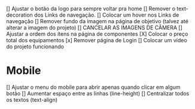[] Ajustar o botão da logo para sempre voltar pra home
[] Remover o text-decoration dos Links de navegação.
[] Colocar um hover nos Links de navegação
[] Remover fundo da imagem na página de objetivo (talvez até alterar a imagem do projeto)
[] CANCELAR AS IMAGENS DE CÂMERA
[] Ajustar a ordem dos ítens na página de componentes
[X] Colocar o preço total dos equipamentos
[x] Remover página de Login
[] Colocar um vídeo do projeto funcionando

# Mobile
[] Ajustar o menu do mobile para abrir apenas quando clicar em algum botão
[] Aumentar espaço entre as linhas (line-height)
[] Centralizar todos os textos (text-align)